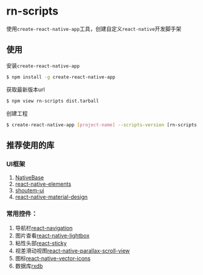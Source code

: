 # rn-scripts

  使用`create-react-native-app`工具，创建自定义`react-native`开发脚手架

## 使用
  安装`create-react-native-app`
```sh
$ npm install -g create-react-native-app
```
  获取最新版本url
```sh
$ npm view rn-scripts dist.tarball
```

  创建工程
```sh
$ create-react-native-app [project-name] --scripts-version [rn-scripts url]
```

## 推荐使用的库

### UI框架
  1. [NativeBase](`https://github.com/GeekyAnts/NativeBase`)
  2. [react-native-elements](`https://github.com/react-native-training/react-native-elements`)
  3. [shoutem-ui](`https://github.com/shoutem/ui`)
  4. [react-native-material-design](`https://github.com/react-native-material-design/react-native-material-design`)


### 常用控件：
  1. 导航栏[react-navigation](`https://github.com/react-community/react-navigation`)
  2. 图片查看[react-native-lightbox](`https://github.com/oblador/react-native-lightbox`)
  3. 粘性头部[react-sticky](`https://github.com/captivationsoftware/react-sticky`)
  4. 视差滑动视图[react-native-parallax-scroll-view](`https://github.com/jaysoo/react-native-parallax-scroll-view`)
  5. 图标[react-native-vector-icons](`https://github.com/oblador/react-native-vector-icons`)
  6. 数据库[rxdb](`https://github.com/pubkey/rxdb`)

